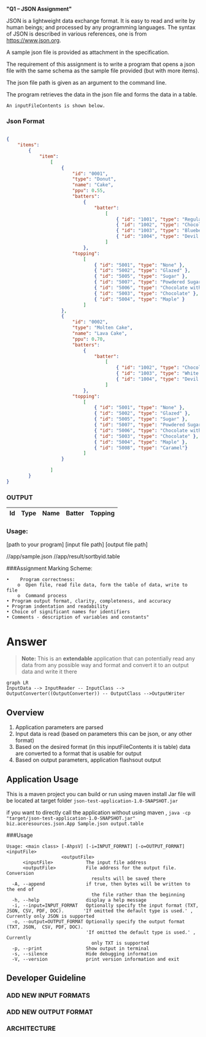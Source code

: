 **"Q1 – JSON Assignment"**


JSON is a lightweight data exchange format. It is easy to read and write by human beings; and processed by any programming languages. The syntax of JSON is described in various references, one is from https://www.json.org. 

A sample json file is provided as attachment in the specification. 

The requirement of this assignment is to write a program that opens a json file with the same schema as the sample file provided (but with more items). 

The json file path is given as an argument
to the command line. 

The program retrieves the data in the json file and forms the data in a table.

    An inputFileContents is shown below.


### Json Format

```json

{
	"items":
		{
			"item":
				[
					{
						"id": "0001",
						"type": "Donut",
						"name": "Cake",
						"ppu": 0.55,
						"batters":
							{
								"batter":
									[
										{ "id": "1001", "type": "Regular" },
										{ "id": "1002", "type": "Chocolate" },
										{ "id": "1003", "type": "Blueberry" },
										{ "id": "1004", "type": "Devil's Food" }
									]
							},
						"topping":
							[
								{ "id": "5001", "type": "None" },
								{ "id": "5002", "type": "Glazed" },
								{ "id": "5005", "type": "Sugar" },
								{ "id": "5007", "type": "Powdered Sugar" },
								{ "id": "5006", "type": "Chocolate with Sprinkles" },
								{ "id": "5003", "type": "Chocolate" },
								{ "id": "5004", "type": "Maple" }
							]
					},
					{
						"id": "0002",
						"type": "Molten Cake",
						"name": "Lava Cake",
						"ppu": 0.70,
						"batters":
							{
								"batter":
									[
										{ "id": "1002", "type": "Chocolate" },
										{ "id": "1003", "type": "White Choco." },
										{ "id": "1004", "type": "Devil's Food" }
									]
							},
						"topping":
							[
								{ "id": "5001", "type": "None" },
								{ "id": "5002", "type": "Glazed" },
								{ "id": "5005", "type": "Sugar" },
								{ "id": "5007", "type": "Powdered Sugar" },
								{ "id": "5006", "type": "Chocolate with Sprinkles" },
								{ "id": "5003", "type": "Chocolate" },
								{ "id": "5004", "type": "Maple" },
								{ "id": "5008", "type": "Caramel"}
							]
					}

				]
		}
}

```

### OUTPUT

Id | Type | Name | Batter | Topping
---|------|------|--------|--------


### Usage: 

[path to your program] [input file path] [output file path]


/<home directory>/app/sample.json
/<home directory>/app/result/sortbyid.table



###Assignment Marking Scheme:
    
    •    Program correctness:
        o  Open file, read file data, form the table of data, write to file
        o  Command process
    • Program output format, clarity, completeness, and accuracy
    • Program indentation and readability
    • Choice of significant names for identifiers
    • Comments - description of variables and constants"



# Answer

> **Note:** This is an **extendable** application that can potentially read any data from any possible way and format and convert it to an output data and write it there


```mermaid  
graph LR  
InputData --> InputReader -- InputClass --> OutputConverter((OutputConverter)) -- OutputClass -->OutputWriter  
```


## Overview

1. Application parameters are parsed
2. Input data is read (based on parameters this can be json, or any other format)
3. Based on the desired format (in this inputFileContents it is table) data are converted to a format that is usable for output
4. Based on output parameters, application flashsout output 

## Application Usage

This is a maven project you can build or run using maven install
Jar file will be located at target folder
```json-test-application-1.0-SNAPSHOT.jar```

if you want to directly call the application without using maven ,
```java -cp "target/json-test-application-1.0-SNAPSHOT.jar" biz.aceresources.json.App Sample.json output.table```

###Usage

```shell
Usage: <main class> [-AhpsV] [-i=INPUT_FORMAT] [-o=OUTPUT_FORMAT] <inputFile>
                    <outputFile>
      <inputFile>            The input file address
      <outputFile>           File address for the output file. Conversion
                               results will be saved there
  -A, --append               if true, then bytes will be written to the end of
                               the file rather than the beginning
  -h, --help                 display a help message
  -i, --input=INPUT_FORMAT   Optionally specify the input format (TXT, JSON, CSV, PDF, DOC).       'If omitted the default type is used.' , Currently only JSON is supported
  -o, --output=OUTPUT_FORMAT Optionally specify the output format (TXT, JSON,  CSV, PDF, DOC).
                             'If omitted the default type is used.' , Currently
                               only TXT is supported
  -p, --print                Show output in terminal
  -s, --silence              Hide debugging information
  -V, --version              print version information and exit

```

## Developer Guideline
<TBD>

### ADD NEW INPUT FORMATS
<TBD>

### ADD NEW OUTPUT FORMAT
<TBD>

### ARCHITECTURE
<TBD>
